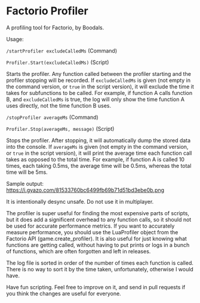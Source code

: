 # Factorio Profiler

A profiling tool for Factorio, by Boodals.

Usage:

`/startProfiler excludeCalledMs` (Command)

`Profiler.Start(excludeCalledMs)` (Script)

Starts the profiler. Any function called between the profiler starting and the profiler stopping will be recorded. If `excludeCalledMs` is given (not empty in the command version, or `true` in the script version), it will exclude the time it takes for subfunctions to be called. For example, if function A calls function B, and `excludeCalledMs` is true, the log will only show the time function A uses directly, not the time function B uses.

`/stopProfiler averageMs` (Command)

`Profiler.Stop(averageMs, message)` (Script)

Stops the profiler. After stopping, it will automatically dump the stored data into the console. If `averageMs` is given (not empty in the command version, or `true` in the script version), it will print the average time each function call takes as opposed to the total time. For example, if function A is called 10 times, each taking 0.5ms, the average time will be 0.5ms, whereas the total time will be 5ms.


Sample output: https://i.gyazo.com/81533760bc6499fb69b71d51bd3ebe0b.png

It is intentionally desync unsafe. Do not use it in multiplayer.

The profiler is super useful for finding the most expensive parts of scripts, but it does add a significent overhead to any function calls, so it should not be used for accurate performance metrics. If you want to accurately measure performance, you should use the LuaProfiler object from the Factorio API (game.create_profiler).
It is also useful for just knowing what functions are getting called, without having to put prints or logs in a bunch of functions, which are often forgotten and left in releases.

The log file is sorted in order of the number of times each function is called. There is no way to sort it by the time taken, unfortunately, otherwise I would have.

Have fun scripting. Feel free to improve on it, and send in pull requests if you think the changes are useful for everyone.
